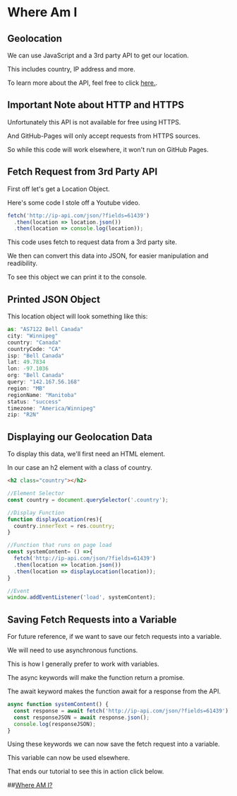 # Where Am I

## Geolocation
We can use JavaScript and a 3rd party API to get our location.

This includes country, IP address and more.

To learn more about the API, feel free to click [here.](https://ip-api.com/).

## Important Note about HTTP and HTTPS
Unfortunately this API is not available for free using HTTPS.

And GitHub-Pages will only accept requests from HTTPS sources.

So while this code will work elsewhere, it won't run on GitHub Pages.

## Fetch Request from 3rd Party API
First off let's get a Location Object.

Here's some code I stole off a Youtube video.
```javascript
fetch('http://ip-api.com/json/?fields=61439')
  .then(location => location.json())
  .then(location => console.log(location));
```
This code uses fetch to request data from a 3rd party site.

We then can convert this data into JSON, for easier manipulation and readibility.

To see this object we can print it to the console.


## Printed JSON Object
This location object will look something like this:
```javascript
as: "AS7122 Bell Canada"
city: "Winnipeg"
country: "Canada"
countryCode: "CA"
isp: "Bell Canada"
lat: 49.7834
lon: -97.1036
org: "Bell Canada"
query: "142.167.56.168"
region: "MB"
regionName: "Manitoba"
status: "success"
timezone: "America/Winnipeg"
zip: "R2N"

```

## Displaying our Geolocation Data
To display this data, we'll first need an HTML element.

In our case an h2 element with a class of country.

```html
<h2 class="country"></h2>
```
```javascript
//Element Selector
const country = document.querySelector('.country');

//Display Function
function displayLocation(res){
  country.innerText = res.country;
}

//Function that runs on page load
const systemContent= () =>{
  fetch('http://ip-api.com/json/?fields=61439')
  .then(location => location.json())
  .then(location => displayLocation(location));
}

//Event
window.addEventListener('load', systemContent);
```

## Saving Fetch Requests into a Variable
For future reference, if we want to save our fetch requests into a variable.

We will need to use asynchronous functions.

This is how I generally prefer to work with variables.

The async keywords will make the function return a promise.

The await keyword makes the function await for a response from the API.

```javascript
async function systemContent() {
  const response = await fetch('http://ip-api.com/json/?fields=61439');
  const responseJSON = await response.json();
  console.log(responseJSON);
}
```
Using these keywords we can now save the fetch request into a variable.

This variable can now be used elsewhere.

That ends our tutorial to see this in action click below.

##[Where AM I?](https://g-linski.github.io/where-am-i/)







